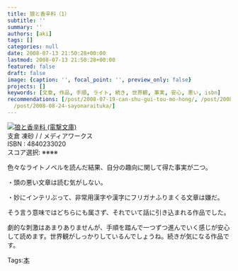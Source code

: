 ```yaml
---
title: 狼と香辛料（1）
subtitle: ''
summary: ''
authors: [aki]
tags: []
categories: null
date: 2008-07-13 21:50:28+00:00
lastmod: 2008-07-13 21:50:28+00:00
featured: false
draft: false
image: {caption: '', focal_point: '', preview_only: false}
projects: []
keywords: [文章, 作品, 手順, ライト, 続き, 世界観, 事実, 安心, 悪い, isbn]
recommendations: [/post/2008-07-19-can-shu-gui-tou-mo-hong/, /post/2008-07-19-xi-nomo-nu-gasi-nda/,
  /post/2008-08-24-sayonaraituka/]
---
```

![](https://ecx.images-amazon.com/images/I/51NGJS1A0ZL._SL160_.jpg)[狼と香辛料 (電撃文庫)](http://item.excite.co.jp/detail/ASIN_4840233020)  
支倉 凍砂 / / メディアワークス  
ISBN : 4840233020  
スコア選択: ※※※※  
  
色々なライトノベルを読んだ結果、自分の趣向に関して得た事実が二つ。  
  
・頭の悪い文章は読む気がしない。  
  
・妙にインテリぶって、非常用漢字や漢字にフリガナふりまくる文章は嫌だ。  
  
  
  
そう言う意味ではどちらにも属さず、それでいて話に引き込まれる作品でした。  
  
劇的な刺激はあまりありませんが、手順を踏んで一つずつ進んでいく感じが安心して読めます。世界観がしっかりしているんでしょうね。続きが気になる作品です。

Tags:[本](http://mrk0369.exblog.jp/tags/%E6%9C%AC/) 

